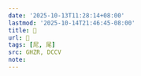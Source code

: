 ```yaml
---
date: '2025-10-13T11:28:14+08:00'
lastmod: '2025-10-14T21:46:45-08:00'
title: 󰜉
url: 󰜉
tags: [㞑, 尾]
src: GHZR, DCCV
note:
---
```

